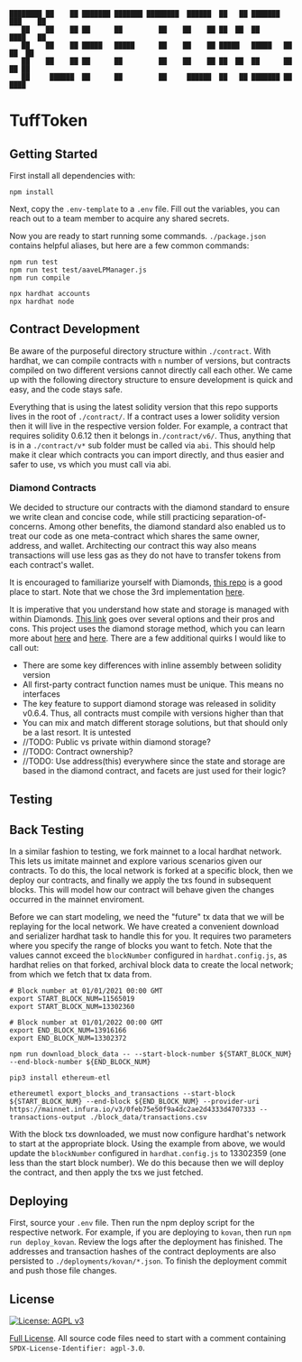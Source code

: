 ```
████████ ██    ██ ███████ ███████ ████████  ██████  ██   ██ ███████ ███    ██ 
   ██    ██    ██ ██      ██         ██    ██    ██ ██  ██  ██      ████   ██ 
   ██    ██    ██ █████   █████      ██    ██    ██ █████   █████   ██ ██  ██ 
   ██    ██    ██ ██      ██         ██    ██    ██ ██  ██  ██      ██  ██ ██ 
   ██     ██████  ██      ██         ██     ██████  ██   ██ ███████ ██   ████ 
```
# TuffToken

## Getting Started
First install all dependencies with:
```
npm install
```

Next, copy the `.env-template` to a `.env` file. Fill out the variables, you can reach out to a team member to acquire 
any shared secrets.

Now you are ready to start running some commands. `./package.json` contains helpful aliases, but here are a few common 
commands:
```
npm run test
npm run test test/aaveLPManager.js
npm run compile

npx hardhat accounts
npx hardhat node
```

## Contract Development
Be aware of the purposeful directory structure within `./contract`. With hardhat, we can compile contracts with `n` 
number of versions, but contracts compiled on two different versions cannot directly call each other. We came up with 
the following directory structure to ensure development is quick and easy, and the code stays safe.

Everything that is using the latest solidity version that this repo supports lives in the root of `./contract/`. If a 
contract uses a lower solidity version then it will live in the respective version folder. For example, a contract that 
requires solidity 0.6.12 then it belongs in`./contract/v6/`. Thus, anything that is in a `./contract/v*` sub folder 
must be called via `abi`. This should help make it clear which contracts you can import directly, and thus easier and 
safer to use, vs which you must call via abi.

### Diamond Contracts
We decided to structure our contracts with the diamond standard to ensure we write clean and concise code, while still
practicing separation-of-concerns. Among other benefits, the diamond standard also enabled us to treat our code as one
meta-contract which shares the same owner, address, and wallet. Architecting our contract this way also means
transactions will use less gas as they do not have to transfer tokens from each contract's wallet.

It is encouraged to familiarize yourself with Diamonds, [this repo](https://github.com/mudgen/diamond) is a good place
to start. Note that we chose the 3rd implementation [here](https://github.com/mudgen/diamond-3-hardhat). 

It is imperative that you understand how state and storage is managed with within Diamonds. [This link](https://medium.com/1milliondevs/solidity-storage-layout-for-proxy-contracts-and-diamonds-c4f009b6903) 
goes over several options and their pros and cons. This project uses the diamond storage method, which you can learn 
more about [here](https://dev.to/mudgen/how-diamond-storage-works-90e) and [here](https://eips.ethereum.org/EIPS/eip-2535#facets-state-variables-and-diamond-storage). 
There are a few additional quirks I would like to call out:
- There are some key differences with inline assembly between solidity version
- All first-party contract function names must be unique. This means no interfaces
- The key feature to support diamond storage was released in solidity v0.6.4. Thus, all contracts must compile with 
versions higher than that
- You can mix and match different storage solutions, but that should only be a last resort. It is untested
- //TODO: Public vs private within diamond storage?
- //TODO: Contract ownership?
- //TODO: Use address(this) everywhere since the state and storage are based in the diamond contract, and facets are just used for their logic?

## Testing


## Back Testing
In a similar fashion to testing, we fork mainnet to a local hardhat network. This lets us imitate mainnet and explore 
various scenarios given our contracts. To do this, the local network is forked at a specific block, then we deploy our 
contracts, and finally we apply the txs found in subsequent blocks. This will model how our contract will behave given 
the changes occurred in the mainnet enviroment.

Before we can start modeling, we need the "future" tx data that we will be replaying for the local network. We have 
created a convenient download and serializer hardhat task to handle this for you. It requires two parameters where you 
specify the range of blocks you want to fetch. Note that the values cannot exceed the `blockNumber` configured in `hardhat.config.js`, 
as hardhat relies on that forked, archival block data to create the local network; from which we fetch that tx data 
from.
```
# Block number at 01/01/2021 00:00 GMT
export START_BLOCK_NUM=11565019
export START_BLOCK_NUM=13302360

# Block number at 01/01/2022 00:00 GMT
export END_BLOCK_NUM=13916166
export END_BLOCK_NUM=13302372

npm run download_block_data -- --start-block-number ${START_BLOCK_NUM} --end-block-number ${END_BLOCK_NUM}

pip3 install ethereum-etl

ethereumetl export_blocks_and_transactions --start-block ${START_BLOCK_NUM} --end-block ${END_BLOCK_NUM} --provider-uri https://mainnet.infura.io/v3/0feb75e50f9a4dc2ae2d4333d4707333 --transactions-output ./block_data/transactions.csv
```

With the block txs downloaded, we must now configure hardhat's network to start at the appropriate block. Using the 
example from above, we would update the `blockNumber` configured in `hardhat.config.js` to 13302359 (one less than the 
start block number). We do this because then we will deploy the contract, and then apply the txs we just fetched.

## Deploying
First, source your `.env` file. Then run the npm deploy script for the respective network. For example, if you are 
deploying to `kovan`, then run `npm run deploy_kovan`. Review the logs after the deployment has finished. The addresses 
and transaction hashes of the contract deployments are also persisted to `./deployments/kovan/*.json`. To finish the 
deployment commit and push those file changes.

## License
[![License: AGPL v3](https://img.shields.io/badge/License-AGPL%20v3-blue.svg)](https://www.gnu.org/licenses/agpl-3.0)

[Full License](LICENSE). All source code files need to start with a comment containing `SPDX-License-Identifier: agpl-3.0`.
